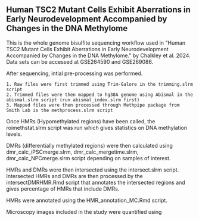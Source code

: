 **Human TSC2 Mutant Cells Exhibit Aberrations in Early Neurodevelopment Accompanied by Changes in the DNA Methylome**
--------------------------
This is the whole genome bisulfite sequencing workflow used in "Human TSC2 Mutant Cells Exhibit Aberrations in Early Neurodevelopment Accompanied by Changes in the DNA Methylome." by Chalkley et al. 2024. Data sets can be accessed at GSE264590 and GSE269086.


After sequencing, intial pre-processing was performed. 

    1. Raw files were first trimmed using Trim-Galore in the trimming.slrm script
    2. Trimmed files were then mapped to hg38A genome using Abismal in the abismal.slrm script (run abismal_index.slrm first)
    3. Mapped files were then processed through Methpipe package from Smith Lab is the methprocess.slrm script

Once HMRs (Hypomethylated regions) have been called, the roimethstat.slrm script was run which gives statistics on DNA methylation levels. 

DMRs (differentially methylated regions) were then calculated using dmr_calc_iPSCmerge.slrm, dmr_calc_mergetime.slrm, dmr_calc_NPCmerge.slrm script depending on samples of interest.

HMRs and DMRs were then intersected using the intersect.slrm script. Intersected HMRs and DMRs are then processed by the intersectDMRHMR.Rmd script that annotates the intersected regions and gives percentage of HMRs that include DMRs.

HMRs were annotated using the HMR_annotation_MC.Rmd script.

Microscopy images included in the study were quantified using 
